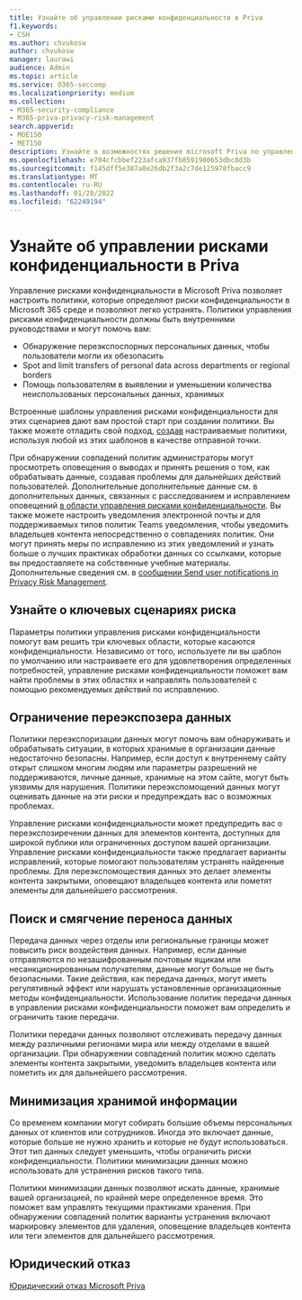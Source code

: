 ```yaml
---
title: Узнайте об управлении рисками конфиденциальности в Priva
f1.keywords:
- CSH
ms.author: chvukosw
author: chvukosw
manager: laurawi
audience: Admin
ms.topic: article
ms.service: O365-seccomp
ms.localizationpriority: medium
ms.collection:
- M365-security-compliance
- M365-priva-privacy-risk-management
search.appverid:
- MOE150
- MET150
description: Узнайте о возможностях решения microsoft Priva по управлению рисками конфиденциальности для управления рисками минимизации данных, передачи данных и рисков переэкспорации данных. Используйте политики для обнаружения и устранения проблем.
ms.openlocfilehash: e704cfcbbef223afca937fb8591980653dbc8d3b
ms.sourcegitcommit: f145dff5e387a8e26db2f3a2c7de125978fbacc9
ms.translationtype: MT
ms.contentlocale: ru-RU
ms.lasthandoff: 01/28/2022
ms.locfileid: "62249194"
---
```

# <a name="learn-about-priva-privacy-risk-management"></a>Узнайте об управлении рисками конфиденциальности в Priva

Управление рисками конфиденциальности в Microsoft Priva позволяет настроить политики, которые определяют риски конфиденциальности в Microsoft 365 среде и позволяют легко устранять. Политики управления рисками конфиденциальности должны быть внутренними руководствами и могут помочь вам:

- Обнаружение переэкспоспорных персональных данных, чтобы пользователи могли их обезопасить
- Spot and limit transfers of personal data across departments or regional borders
- Помощь пользователям в выявлении и уменьшении количества неиспользованых персональных данных, хранимых

Встроенные шаблоны управления рисками конфиденциальности для этих сценариев дают вам простой старт при создании политики. Вы также можете отладить свой подход, [создав](risk-management-policies.md) настраиваемые политики, используя любой из этих шаблонов в качестве отправной точки.

При обнаружении совпадений политик администраторы могут просмотреть оповещения о выводах и принять решения о том, как обрабатывать данные, создавая проблемы для дальнейших действий пользователей. Дополнительные дополнительные данные см. в дополнительных данных, связанных с расследованием и исправлением оповещений [в области управления рисками конфиденциальности](risk-management-alerts.md). Вы также можете настроить уведомления электронной почты и для поддерживаемых типов политик Teams уведомления, чтобы уведомить владельцев контента непосредственно о совпадениях политик. Они могут принять меры по исправлению из этих уведомлений и узнать больше о лучших практиках обработки данных со ссылками, которые вы предоставляете на собственные учебные материалы. Дополнительные сведения см. в [сообщении Send user notifications in Privacy Risk Management](risk-management-notifications.md).

## <a name="learn-about-key-risk-scenarios"></a>Узнайте о ключевых сценариях риска

Параметры политики управления рисками конфиденциальности помогут вам решить три ключевых области, которые касаются конфиденциальности. Независимо от того, используете ли вы шаблон по умолчанию или настраиваете его для удовлетворения определенных потребностей, управление рисками конфиденциальности поможет вам найти проблемы в этих областях и направлять пользователей с помощью рекомендуемых действий по исправлению.

## <a name="limit-data-overexposure"></a>Ограничение переэкспозера данных

Политики переэкспоризации данных могут помочь вам обнаруживать и обрабатывать ситуации, в которых хранимые в организации данные недостаточно безопасны. Например, если доступ к внутреннему сайту открыт слишком многим людям или параметры разрешений не поддерживаются, личные данные, хранимые на этом сайте, могут быть уязвимы для нарушения. Политики переэкспомощений данных могут оценивать данные на эти риски и предупреждать вас о возможных проблемах.

Управление рисками конфиденциальности может предупредить вас о переэкспозиречении данных для элементов контента, доступных для широкой публики или ограниченных доступом вашей организации. Управление рисками конфиденциальности также предлагает варианты исправлений, которые помогают пользователям устранять найденные проблемы. Для переэкспомоществия данных это делает элементы контента закрытыми, оповещают владельцев контента или пометят элементы для дальнейшего рассмотрения.

## <a name="find-and-mitigate-data-transfers"></a>Поиск и смягчение переноса данных

Передача данных через отделы или региональные границы может повысить риск воздействия данных. Например, если данные отправляются по незашифрованным почтовым ящикам или несанкционированным получателям, данные могут больше не быть безопасными. Такие действия, как передача данных, могут иметь регулятивный эффект или нарушать установленные организационные методы конфиденциальности. Использование политик передачи данных в управлении рисками конфиденциальности поможет вам определить и ограничить такие передачи.

Политики передачи данных позволяют отслеживать передачу данных между различными регионами мира или между отделами в вашей организации. При обнаружении совпадений политик можно сделать элементы контента закрытыми, уведомить владельцев контента или пометить их для дальнейшего рассмотрения.

## <a name="minimize-stored-data"></a>Минимизация хранимой информации

Со временем компании могут собирать большие объемы персональных данных от клиентов или сотрудников. Иногда это включает данные, которые больше не нужно хранить и которые не будут использоваться. Этот тип данных следует уменьшить, чтобы ограничить риски конфиденциальности. Политики минимизации данных можно использовать для устранения рисков такого типа.

Политики минимизации данных позволяют искать данные, хранимые вашей организацией, по крайней мере определенное время. Это поможет вам управлять текущими практиками хранения. При обнаружении совпадений политик варианты устранения включают маркировку элементов для удаления, оповещение владельцев контента или теги элементов для дальнейшего рассмотрения.

## <a name="legal-disclaimer"></a>Юридический отказ

[Юридический отказ Microsoft Priva](priva-disclaimer.md)
